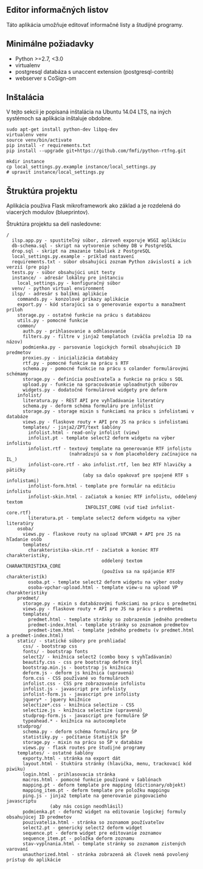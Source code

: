 Editor informačných listov
--------------------------

Táto aplikácia umožňuje editovať informačné listy a študijné programy.

## Minimálne požiadavky

* Python >=2.7, <3.0
* virtualenv
* postgresql databáza s unaccent extension (postgresql-contrib)
* webserver s CoSign-om

## Inštalácia

V tejto sekcii je popísaná inštalácia na Ubuntu 14.04 LTS, na iných systémoch sa aplikácia
inštaluje obdobne.

    sudo apt-get install python-dev libpq-dev
    virtualenv venv
    source venv/bin/activate
    pip install -r requirements.txt
    pip install --upgrade git+https://github.com/fmfi/python-rtfng.git

    mkdir instance
    cp local_settings.py.example instance/local_settings.py
    # upravit instance/local_settings.py

## Štruktúra projektu

Aplikácia používa Flask mikroframework ako základ a je rozdelená do viacerých modulov (blueprintov).

Štruktúra projektu sa delí nasledovne:

    /
      ilsp.app.py - spustiteľný súbor, zároveň exporuje WSGI aplikáciu
      db-schema.sql - skript na vytvorenie schémy DB v PostgreSQL
      drop.sql - skript na zmazanie tabuliek z PostgreSQL
      local_settings.py.example - príklad nastavení
      requirements.txt - súbor obsahujúci zoznam Python závislostí a ich verzií (pre pip)
      tests.py - súbor obsahujúci unit testy
      instance/ - adresár lokálny pre inštanciu
        local_settings.py - konfiguračný súbor
      venv/ - python virtual environment
      ilsp/ - adresár s balíkmi aplikácie
        commands.py - konzolové príkazy aplikácie
        export.py - kód starajúci sa o generovanie exportu a manažment príloh
        storage.py - ostatné funkcie na prácu s databázou
        utils.py - pomocné funkcie
        common/
          auth.py - prihlasovanie a odhlasovanie
          filters.py - filtre v jinja2 templatoch (zväčša preložia ID na názov)
          podmienka.py - parsovanie logických formúl obsahujúcich ID predmetov
          proxies.py - inicializácia databázy
          rtf.py - pomocné funkcie na prácu s RTF
          schema.py - pomocné funkcie na prácu s colander formulárovými schémamy
          storage.py - definícia používateľa a funkcie na prácu s SQL
          upload.py - funkcie na spracovávanie uploadnutých súborov
          widgets.py - dodatočné formulárové widgety pre deform
        infolist/
          literatura.py - REST API pre vyhľadávanie literatúry
          schema.py - deform schéma formuláru pre infolist
          storage.py - storage mixin s funkciami na prácu s infolistami v databáze
          views.py - flaskove routy + API pre JS na prácu s infolistami
          templates/ - jinja2/ZPT/text šablóny
            infolist.html - read-only infolist (view)
            infolist.pt - template select2 deform widgetu na výber infolistu
            infolist.rtf - textový template na generovanie RTF infolistu
                           (nahradzujú sa v ňom placeholdery začínajúce na IL_)
            infolist-core.rtf - ako infolist.rtf, len bez RTF hlavičky a pätičky
                                (aby sa dalo opakovať pre spojené RTF s infolistami)
            infolist-form.html - template pre formulár na editáciu infolistu
            infolist-skin.html - začiatok a koniec RTF infolistu, oddelený textom
                                 INFOLIST_CORE (viď tiež infolist-core.rtf)
            literatura.pt - template select2 deform widgetu na výber literatúry
        osoba/
          views.py - flaskove routy na upload VPCHAR + API pre JS na hľadanie osôb
          templates/
            charakteristika-skin.rtf - začiatok a koniec RTF charakteristiky,
                                       oddelený textom CHARAKTERISTIKA_CORE
                                       (používa sa na spájanie RTF charakteristík)
            osoba.pt - template select2 deform widgetu na výber osoby
            osoba-vpchar-upload.html - template view-u na upload VP charakteristiky
        predmet/
          storage.py - mixin s databázovými funkciami na prácu s predmetmi
          views.py - flaskove routy + API pre JS na prácu s predmetmi
          templates/
            predmet.html - template stránky so zobrazením jedného predmetu
            predmet-index.html - template stránky so zoznamom predmetov
            predmet-item.html - template jedného predmetu (v predmet.html a predmet-index.html)
        static/ - statické súbory pre prehliadač
          css/ - bootstrap css
          fonts/ - bootstrap fonts
          select2/ - knižnica select2 (combo boxy s vyhľadávaním)
          beautify.css - css pre bootstrap deform štýl
          bootstrap.min.js - bootstrap js knižnica
          deform.js - deform js knižnica (upravená)
          form.css - CSS používané vo formulároch
          infolist.css - CSS pre zobrazovanie infolistu
          infolist.js - javascript pre infolisty
          infolist-form.js - javascript pre infolisty
          jquery* - jquery knižnice
          selectize*.css - knižnica selectize - CSS
          selectize.js - knižnica selectize (upravená)
          studprog-form.js - javascript pre formuláre ŠP
          typeahead.* - knižnica na autocomplete
        studprog/
          schema.py - deform schéma formuláru pre ŠP
          statistiky.py - počítanie štatistík ŠP
          storage.py - mixin na prácu so ŠP v databáze
          views.py - flask routes pre študijné programy
        templates/ - ostatné šablóny
          exporty.html - stránka na export dát
          layout.html - štuktúra stránky (hlavička, menu, trackovací kód piwiku)
          login.html - prihlasovacia stránka
          macros.html - pomocné funkcie používané v šablónach
          mapping.pt - deform template pre mapping (dictionary/objekt)
          mapping_item.pt - deform template pre položku mappingu
          ping.js - jinja2 template na generovanie pingovacieho javascriptu
                    (aby nás cosign neodhlásil)
          podmienka.pt - deform2 widget na editovanie logickej formuly obsahujúcej ID predmetov
          pouzivatelia.html - stránka so zoznamom používateľov
          select2.pt - generický select2 deform widget
          sequence.pt - deform widget pre editovanie zoznamov
          sequence_item.pt - položka deform zoznamu
          stav-vyplnania.html - template stránky so zoznamom zistených varovaní
          unauthorized.html - stránka zobrazená ak človek nemá povolený prístup do aplikácie
